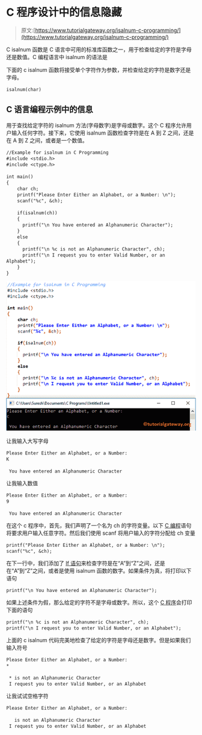 # C 程序设计中的信息隐藏

> 原文:[https://www.tutorialgateway.org/isalnum-c-programming/](https://www.tutorialgateway.org/isalnum-c-programming/)

C isalnum 函数是 C 语言中可用的标准库函数之一，用于检查给定的字符是字母还是数值。C 编程语言中 isalnum 的语法是

下面的 c isalnum 函数将接受单个字符作为参数，并检查给定的字符是数字还是字母。

```
isalnum(char)
```

## C 语言编程示例中的信息

用于查找给定字符的 isalnum 方法(字母数字)是字母或数字。这个 C 程序允许用户输入任何字符。接下来，它使用 isalnum 函数检查字符是在 A 到 Z 之间，还是在 A 到 Z 之间，或者是一个数值。

```
//Example for isalnum in C Programming
#include <stdio.h>
#include <ctype.h>

int main()
{
    char ch;
    printf("Please Enter Either an Alphabet, or a Number: \n");
    scanf("%c", &ch);

    if(isalnum(ch))
    {
      printf("\n You have entered an Alphanumeric Character");         
    }
    else
    {
      printf("\n %c is not an Alphanumeric Character", ch);
      printf("\n I request you to enter Valid Number, or an Alphabet");	
    }
}
```

![isalnum in C Programming 1](img/20d5abf846d0cf1bf42747ca25f1dce3.png)

让我输入大写字母

```
Please Enter Either an Alphabet, or a Number: 
K

 You have entered an Alphanumeric Character
```

让我输入数值

```
Please Enter Either an Alphabet, or a Number: 
9

 You have entered an Alphanumeric Character
```

在这个 c 程序中，首先，我们声明了一个名为 ch 的字符变量。以下 [C 编程](https://www.tutorialgateway.org/c-programming/)语句将要求用户输入任意字符。然后我们使用 scanf 将用户输入的字符分配给 ch 变量

```
printf("Please Enter Either an Alphabet, or a Number: \n");
scanf("%c", &ch);
```

在下一行中，我们添加了 [If 语句](https://www.tutorialgateway.org/if-statement-in-c/)来检查字符是在“A”到“Z”之间，还是在“A”到“Z”之间，或者是使用 isalnum 函数的数字。如果条件为真，将打印以下语句

```
printf("\n You have entered an Alphanumeric Character");
```

如果上述条件为假，那么给定的字符不是字母或数字。所以，这个 [C 程序](https://www.tutorialgateway.org/c-programming-examples/)会打印下面的语句

```
printf("\n %c is not an Alphanumeric Character", ch);
printf("\n I request you to enter Valid Number, or an Alphabet");
```

上面的 c isalnum 代码完美地检查了给定的字符是字母还是数字。但是如果我们输入符号

```
Please Enter Either an Alphabet, or a Number: 
*

 * is not an Alphanumeric Character
 I request you to enter Valid Number, or an Alphabet
```

让我试试空格字符

```
Please Enter Either an Alphabet, or a Number: 

   is not an Alphanumeric Character
 I request you to enter Valid Number, or an Alphabet
```